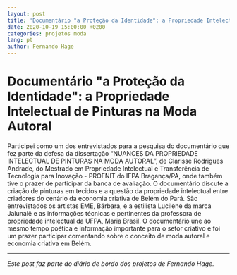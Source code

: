 ```yaml
---
layout: post
title: 'Documentário "a Proteção da Identidade": a Propriedade Intelectual de Pinturas na Moda Autoral'
date: 2020-10-19 15:00:00 +0200
categories: projetos moda
lang: pt
author: Fernando Hage
---
```


# Documentário "a Proteção da Identidade": a Propriedade Intelectual de Pinturas na Moda Autoral

Participei como um dos entrevistados para a pesquisa do documentário que fez parte da defesa da dissertação “NUANCES DA PROPRIEDADE INTELECTUAL DE PINTURAS NA MODA AUTORAL”, de Clarisse Rodrigues Andrade, do Mestrado em Propriedade Intelectual e Transferência de Tecnologia para Inovação - PROFNIT do IFPA Bragança/PA, onde também tive o prazer de participar da banca de avaliação. O documentário discute a criação de pinturas em tecidos e a questão da propriedade intelectual entre criadores do cenário da economia criativa de Belém do Pará. São entrevistados os artistas EME, Bárbara, e a estilista Lucilene da marca Jalunalê e as informações técnicas e pertinentes da professora de propriedade intelectual da UFPA, Maria Brasil. O documentário une ao mesmo tempo poética e informação importante para o setor criativo e foi um prazer participar comentando sobre o conceito de moda autoral e economia criativa em Belém.

---

*Este post faz parte do diário de bordo dos projetos de Fernando Hage.*